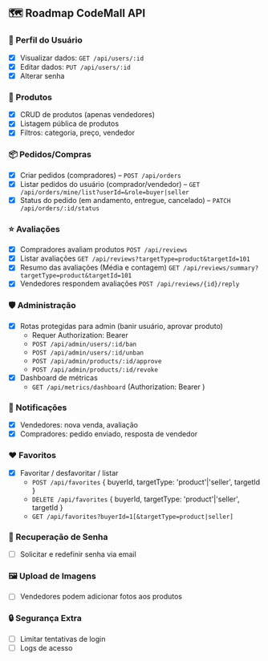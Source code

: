## 🗺️ Roadmap CodeMall API

### 👤 Perfil do Usuário
- [x] Visualizar dados: `GET /api/users/:id`
- [x] Editar dados: `PUT /api/users/:id`
- [x] Alterar senha

### 🛒 Produtos
- [x] CRUD de produtos (apenas vendedores)
- [x] Listagem pública de produtos
- [x] Filtros: categoria, preço, vendedor

### 📦 Pedidos/Compras
- [x] Criar pedidos (compradores) – `POST /api/orders`
- [x] Listar pedidos do usuário (comprador/vendedor) – `GET /api/orders/mine/list?userId=&role=buyer|seller`
- [x] Status do pedido (em andamento, entregue, cancelado) – `PATCH /api/orders/:id/status`

### ⭐ Avaliações
- [x] Compradores avaliam produtos `POST /api/reviews`
- [x] Listar avaliações `GET /api/reviews?targetType=product&targetId=101`
- [x] Resumo das avaliações (Média e contagem) `GET /api/reviews/summary?targetType=product&targetId=101`
- [x] Vendedores respondem avaliações `POST /api/reviews/{id}/reply`

### 🛡️ Administração
- [x] Rotas protegidas para admin (banir usuário, aprovar produto)
  - Requer Authorization: Bearer <token admin>
  - `POST /api/admin/users/:id/ban`
  - `POST /api/admin/users/:id/unban`
  - `POST /api/admin/products/:id/approve`
  - `POST /api/admin/products/:id/revoke`
- [x] Dashboard de métricas
  - `GET /api/metrics/dashboard` (Authorization: Bearer <token admin>)

### 🔔 Notificações
- [x] Vendedores: nova venda, avaliação
- [x] Compradores: pedido enviado, resposta de vendedor

### ❤️ Favoritos
- [x] Favoritar / desfavoritar / listar
  - `POST /api/favorites` { buyerId, targetType: 'product'|'seller', targetId }
  - `DELETE /api/favorites` { buyerId, targetType: 'product'|'seller', targetId }
  - `GET /api/favorites?buyerId=1[&targetType=product|seller]`

### 🔑 Recuperação de Senha
- [ ] Solicitar e redefinir senha via email

### 🖼️ Upload de Imagens
- [ ] Vendedores podem adicionar fotos aos produtos

### 🔒 Segurança Extra
- [ ] Limitar tentativas de login
- [ ] Logs de acesso